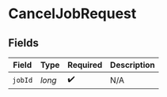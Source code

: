 # CancelJobRequest


## Fields

| Field              | Type               | Required           | Description        |
| ------------------ | ------------------ | ------------------ | ------------------ |
| `jobId`            | *long*             | :heavy_check_mark: | N/A                |